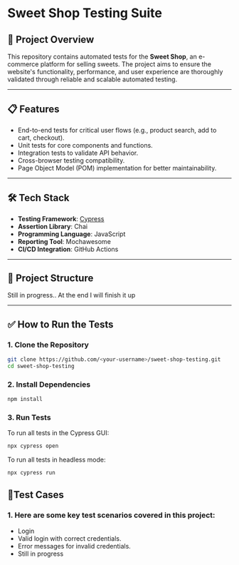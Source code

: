 # Sweet Shop Testing Suite

## 🚀 **Project Overview**
This repository contains automated tests for the **Sweet Shop**, an e-commerce platform for selling sweets. The project aims to ensure the website's functionality, performance, and user experience are thoroughly validated through reliable and scalable automated testing.

---

## 📋 **Features**
- End-to-end tests for critical user flows (e.g., product search, add to cart, checkout).
- Unit tests for core components and functions.
- Integration tests to validate API behavior.
- Cross-browser testing compatibility.
- Page Object Model (POM) implementation for better maintainability.

---

## 🛠️ **Tech Stack**
- **Testing Framework**: [Cypress](https://www.cypress.io/)
- **Assertion Library**: Chai
- **Programming Language**: JavaScript
- **Reporting Tool**: Mochawesome
- **CI/CD Integration**: GitHub Actions

---

## 📂 **Project Structure**
Still in progress..
At the end I will finish it up


---

## ✅ **How to Run the Tests**

### 1. Clone the Repository
```bash
git clone https://github.com/<your-username>/sweet-shop-testing.git
cd sweet-shop-testing
```
### 2. Install Dependencies
```bash
npm install
```
### 3. Run Tests
To run all tests in the Cypress GUI:
```bash
npx cypress open
```
To run all tests in headless mode:
```bash
npx cypress run
```

## 🚦Test Cases
### 1. Here are some key test scenarios covered in this project:

- Login
- Valid login with correct credentials.
- Error messages for invalid credentials.
- Still in progress
